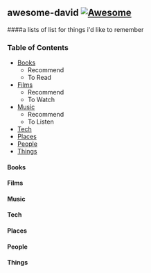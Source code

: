 ## awesome-david   [![Awesome](https://cdn.rawgit.com/sindresorhus/awesome/d7305f38d29fed78fa85652e3a63e154dd8e8829/media/badge.svg)](https://github.com/sindresorhus/awesome)
####a lists of list for things i'd like to remember


### Table of Contents
- [Books](#books)
  - Recommend
  - To Read
- [Films](#film)
  - Recommend
  - To Watch
- [Music](#music)
  - Recommend
  - To Listen
- [Tech](#tech)
- [Places](#places)
- [People](#people)
- [Things](#things)


#### Books
#### Films
#### Music
#### Tech
#### Places
#### People
#### Things
